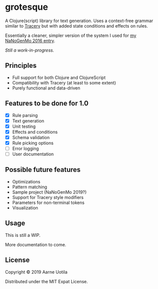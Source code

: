 # grotesque

A Clojure(script) library for text generation.
Uses a context-free grammar similar to [Tracery](https://tracery.io/) but with added state conditions and effects on rules.

Essentially a cleaner, simpler version of the system I used for [my NaNoGenMo 2016 entry](https://github.com/Aarneus/blackhearts).

*Still a work-in-progress.*

## Principles
- Full support for both Clojure and ClojureScript
- Compatibility with Tracery (at least to some extent)
- Purely functional and data-driven

## Features to be done for 1.0
- [x] Rule parsing
- [x] Text generation
- [x] Unit testing
- [x] Effects and conditions
- [x] Schema validation
- [x] Rule picking options
- [ ] Error logging
- [ ] User documentation

## Possible future features
- Optimizations
- Pattern matching
- Sample project (NaNoGenMo 2019?)
- Support for Tracery style modifiers
- Parameters for non-terminal tokens
- Visualization

## Usage
This is still a WIP.

More documentation to come.

## License

Copyright © 2019 Aarne Uotila

Distributed under the MIT Expat License.
